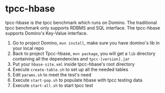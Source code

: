 tpcc-hbase
==========

tpcc-hbase is the tpcc benchmark which runs on Domino. The traditional tpcc benchmark only supports RDBMS and SQL interface. The tpcc-hbase supports Domino's Key-Value interface.


1. Go to project Domino, `mvn install`, make sure you have domino's lib in your local repo
2. Back to project Tpcc-hbase, `mvn package`, you will get a `lib` directory containing all the dependencies and `tpcc-[version].jar`
3. Put your `hbase-site.xml` inside tpcc-hbase's root directory
4. Execute `create-table.sh` to set up all the needed tables
5. Edit `params.sh` to meet the test's need
6. Execute `start-pop.sh` to populate hbase with tpcc testing data
7. Execute `start-all.sh` to start tpcc test
